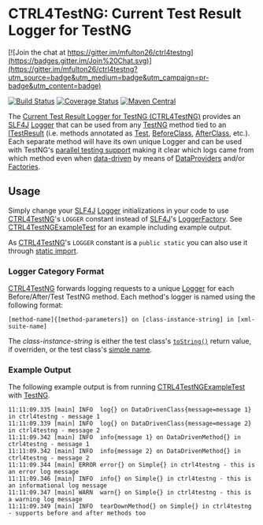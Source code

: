 # CTRL4TestNG: Current Test Result Logger for TestNG

[![Join the chat at https://gitter.im/mfulton26/ctrl4testng](https://badges.gitter.im/Join%20Chat.svg)](https://gitter.im/mfulton26/ctrl4testng?utm_source=badge&utm_medium=badge&utm_campaign=pr-badge&utm_content=badge)

[![Build Status](https://travis-ci.org/mfulton26/ctrl4testng.svg?branch=master)](https://travis-ci.org/mfulton26/ctrl4testng)
[![Coverage Status](https://coveralls.io/repos/mfulton26/ctrl4testng/badge.svg?branch=master)](https://coveralls.io/r/mfulton26/ctrl4testng?branch=master)
[![Maven Central](https://maven-badges.herokuapp.com/maven-central/io.github.mfulton26.ctrl4testng/ctrl4testng/badge.svg)](https://maven-badges.herokuapp.com/maven-central/io.github.mfulton26.ctrl4testng/ctrl4testng)

The [Current Test Result Logger for TestNG (CTRL4TestNG)](https://mfulton26.github.io/ctrl4testng/) provides an [SLF4J](http://www.slf4j.org/) [Logger](http://slf4j.org/api/org/slf4j/Logger.html) that can be used from any [TestNG](http://testng.org/) method tied to an [ITestResult](http://testng.org/javadoc/org/testng/ITestResult.html) (i.e. methods annotated as [Test](http://testng.org/javadoc/org/testng/annotations/Test.html), [BeforeClass](http://testng.org/javadoc/org/testng/annotations/BeforeClass.html), [AfterClass](http://testng.org/javadoc/org/testng/annotations/AfterClass.html), etc.). Each separate method will have its own unique Logger and can be used with TestNG's [parallel testing support](http://testng.org/doc/documentation-main.html#parallel-running) making it clear which logs came from which method even when [data-driven](http://en.wikipedia.org/wiki/Data-driven_testing) by means of [DataProviders](http://testng.org/doc/documentation-main.html#parameters-dataproviders) and/or [Factories](http://testng.org/doc/documentation-main.html#factories).

## Usage

Simply change your [SLF4J](http://www.slf4j.org/) [Logger](http://slf4j.org/api/org/slf4j/Logger.html) initializations in your code to use [CTRL4TestNG](https://github.com/mfulton26/ctrl4testng/blob/master/src/main/java/io/github/mfulton26/ctrl4testng/CTRL4TestNG.java)'s `LOGGER` constant instead of [SLF4J](http://www.slf4j.org/)'s [LoggerFactory](http://slf4j.org/api/org/slf4j/LoggerFactory.html).
See [CTRL4TestNGExampleTest](https://github.com/mfulton26/ctrl4testng/blob/master/src/test/java/io/github/mfulton26/ctrl4testng/CTRL4TestNGExampleTest.java) for an example including example output.

As [CTRL4TestNG](https://github.com/mfulton26/ctrl4testng/blob/master/src/main/java/io/github/mfulton26/ctrl4testng/CTRL4TestNG.java)'s `LOGGER` constant is a `public static` you can also use it through [static import](http://en.wikipedia.org/wiki/Static_import).

### Logger Category Format

[CTRL4TestNG](https://github.com/mfulton26/ctrl4testng/blob/master/src/main/java/io/github/mfulton26/ctrl4testng/CTRL4TestNG.java) forwards logging requests to a unique [Logger](http://slf4j.org/api/org/slf4j/Logger.html) for each Before/After/Test TestNG method. Each method's logger is named using the following format:
```
[method-name]{[method-parameters]} on [class-instance-string] in [xml-suite-name]
```

The *class-instance-string* is either the test class's [`toString()`](http://docs.oracle.com/javase/7/docs/api/java/lang/Object.html#toString()) return value, if overriden, or the test class's [simple name](http://docs.oracle.com/javase/7/docs/api/java/lang/Class.html#getSimpleName()).

### Example Output

The following example output is from running [CTRL4TestNGExampleTest](https://github.com/mfulton26/ctrl4testng/blob/master/src/test/java/io/github/mfulton26/ctrl4testng/CTRL4TestNGExampleTest.java) with [TestNG](http://testng.org/).
```
11:11:09.335 [main] INFO  log{} on DataDrivenClass{message=message 1} in ctrl4testng - message 1
11:11:09.339 [main] INFO  log{} on DataDrivenClass{message=message 2} in ctrl4testng - message 2
11:11:09.342 [main] INFO  info{message 1} on DataDrivenMethod{} in ctrl4testng - message 1
11:11:09.342 [main] INFO  info{message 2} on DataDrivenMethod{} in ctrl4testng - message 2
11:11:09.344 [main] ERROR error{} on Simple{} in ctrl4testng - this is an error log message
11:11:09.346 [main] INFO  info{} on Simple{} in ctrl4testng - this is an informational log message
11:11:09.347 [main] WARN  warn{} on Simple{} in ctrl4testng - this is a warning log message
11:11:09.349 [main] INFO  tearDownMethod{} on Simple{} in ctrl4testng - supports before and after methods too
```
